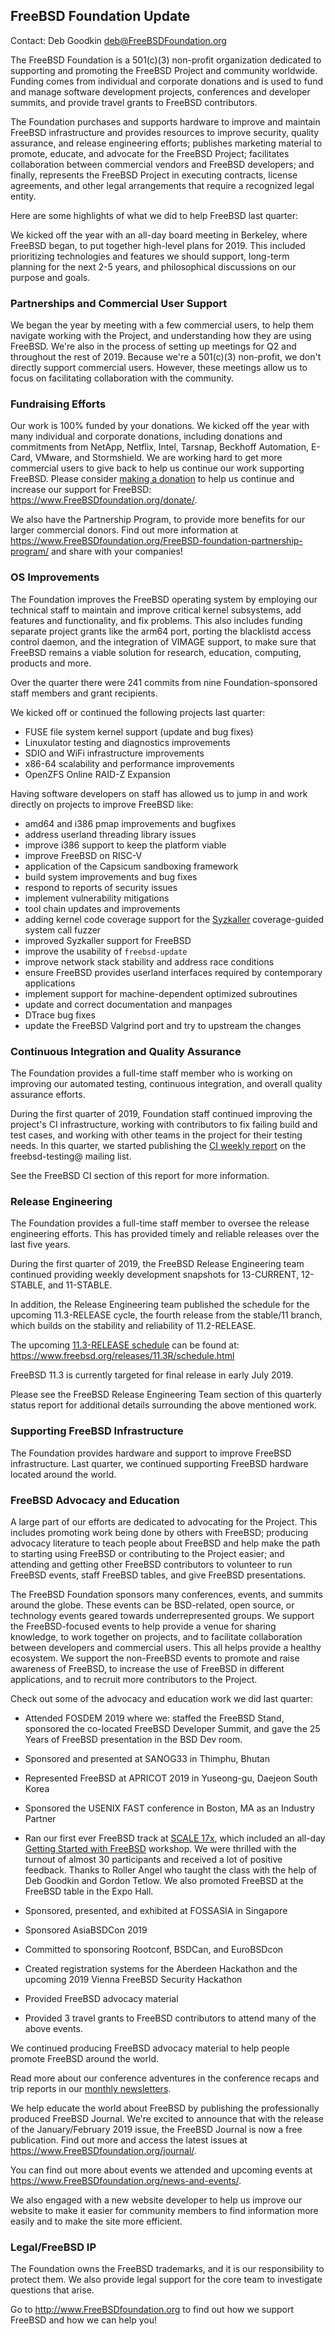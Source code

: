 ## FreeBSD Foundation Update ##

Contact: Deb Goodkin <deb@FreeBSDFoundation.org>

The FreeBSD Foundation is a 501(c)(3) non-profit organization dedicated to
supporting and promoting the FreeBSD Project and community worldwide.
Funding comes from individual and corporate donations and is used to fund
and manage software development projects, conferences and developer summits,
and provide travel grants to FreeBSD contributors.

The Foundation purchases and supports hardware to improve and maintain
FreeBSD infrastructure and provides resources to improve security,
quality assurance, and release engineering efforts; publishes
marketing material to promote, educate, and advocate for the FreeBSD Project;
facilitates collaboration between commercial vendors and FreeBSD developers;
and finally, represents the FreeBSD Project in executing contracts,
license agreements, and other legal arrangements that require
a recognized legal entity.

Here are some highlights of what we did to help FreeBSD last quarter:

We kicked off the year with an all-day board meeting in Berkeley,
where FreeBSD began, to put together high-level plans for 2019.
This included prioritizing technologies and features we should support,
long-term planning for the next 2-5 years, and philosophical discussions
on our purpose and goals.

### Partnerships and Commercial User Support ###

We began the year by meeting with a few commercial users, to help them
navigate working with the Project, and understanding how they are using
FreeBSD.  We're also in the process of setting up meetings for Q2 and
throughout the rest of 2019. Because we're a 501(c)(3) non-profit, we
don't directly support commercial users.
However, these meetings allow us to focus on facilitating collaboration
with the community.

### Fundraising Efforts ###

Our work is 100% funded by your donations. We kicked off the year with many
individual and corporate donations, including donations and commitments from
NetApp, Netflix, Intel, Tarsnap, Beckhoff Automation, E-Card, VMware, and
Stormshield. We are working hard to get more commercial users to give back
to help us continue our work supporting FreeBSD.
Please consider
[making a donation](https://www.FreeBSDfoundation.org/donate/)
to help us continue and increase our support for FreeBSD:
https://www.FreeBSDfoundation.org/donate/.

We also have the Partnership Program, to provide more benefits for our
larger commercial donors. Find out more information at
https://www.FreeBSDfoundation.org/FreeBSD-foundation-partnership-program/
and share with your companies!

### OS Improvements ###

The Foundation improves the FreeBSD operating system by employing our
technical staff to maintain and improve critical kernel subsystems,
add features and functionality, and fix problems. This also includes funding
separate project grants like
the arm64 port, porting the blacklistd access control daemon, and the
integration of VIMAGE support,
to make sure that FreeBSD remains a viable solution for research, education,
computing, products and more.

Over the quarter there were 241 commits from nine Foundation-sponsored staff
members and grant recipients.

We kicked off or continued the following projects last quarter:

 * FUSE file system kernel support (update and bug fixes)
 * Linuxulator testing and diagnostics improvements
 * SDIO and WiFi infrastructure improvements
 * x86-64 scalability and performance improvements
 * OpenZFS Online RAID-Z Expansion

Having software developers on staff has allowed us to jump in and
work directly on projects to improve FreeBSD like:

 * amd64 and i386 pmap improvements and bugfixes
 * address userland threading library issues
 * improve i386 support to keep the platform viable
 * improve FreeBSD on RISC-V
 * application of the Capsicum sandboxing framework
 * build system improvements and bug fixes
 * respond to reports of security issues
 * implement vulnerability mitigations
 * tool chain updates and improvements
 * adding kernel code coverage support for the
   [Syzkaller](https://github.com/google/syzkaller) coverage-guided system call
   fuzzer
 * improved Syzkaller support for FreeBSD
 * improve the usability of `freebsd-update`
 * improve network stack stability and address race conditions
 * ensure FreeBSD provides userland interfaces required by contemporary
   applications
 * implement support for machine-dependent optimized subroutines
 * update and correct documentation and manpages
 * DTrace bug fixes
 * update the FreeBSD Valgrind port and try to upstream the changes

### Continuous Integration and Quality Assurance ###

The Foundation provides a full-time staff member who is working on improving
our automated testing, continuous integration, and overall quality assurance
efforts.

During the first quarter of 2019, Foundation staff continued improving the
project's CI infrastructure, working with contributors to fix failing build
and test cases, and working with other teams in the project for their
testing needs.  In this quarter, we started publishing the
[CI weekly report](https://lists.freebsd.org/mailman/listinfo/freebsd-testing)
on the freebsd-testing@ mailing list.

See the FreeBSD CI section of this report for more information.

### Release Engineering ###

The Foundation provides a full-time staff member to oversee the
release engineering efforts. This has provided timely and reliable releases
over the last five years.

During the first quarter of 2019, the FreeBSD Release Engineering team
continued providing weekly development snapshots for 13-CURRENT, 12-STABLE,
and 11-STABLE.

In addition, the Release Engineering team published the schedule for the
upcoming 11.3-RELEASE cycle, the fourth release from the stable/11 branch,
which builds on the stability and reliability of 11.2-RELEASE.

The upcoming
[11.3-RELEASE schedule](https://www.freebsd.org/releases/11.3R/schedule.html)
can be found at: https://www.freebsd.org/releases/11.3R/schedule.html

FreeBSD 11.3 is currently targeted for final release in early July 2019.

Please see the FreeBSD Release Engineering Team section of this quarterly
status report for additional details surrounding the above mentioned work.  

### Supporting FreeBSD Infrastructure ###

The Foundation provides hardware and support to improve FreeBSD infrastructure. Last quarter, we continued supporting FreeBSD hardware located
around the world.

### FreeBSD Advocacy and Education ###

A large part of our efforts are dedicated to advocating for the Project.
This includes promoting work being done by others with FreeBSD; producing
advocacy literature to teach people about FreeBSD and help make the path to
starting using FreeBSD or contributing to the Project easier; and attending
and getting other FreeBSD contributors to volunteer to run FreeBSD events,
staff FreeBSD tables, and give FreeBSD presentations.

The FreeBSD Foundation sponsors many conferences, events, and summits
around the globe. These events can be BSD-related, open source,
or technology events geared towards underrepresented groups. We support
the FreeBSD-focused events to help provide a venue for sharing knowledge,
to work together on projects, and to facilitate collaboration between
developers and commercial users. This all helps provide a healthy ecosystem.
We support the non-FreeBSD events to promote and raise awareness of FreeBSD,
to increase the use of FreeBSD in different applications, and to recruit
more contributors to the Project.

Check out some of the advocacy and education work we did last quarter:

 * Attended FOSDEM 2019 where we: staffed the FreeBSD Stand, sponsored the
   co-located FreeBSD Developer Summit, and gave the 25 Years of FreeBSD
   presentation in the BSD Dev room.

 * Sponsored and presented at SANOG33 in Thimphu, Bhutan

 * Represented FreeBSD at APRICOT 2019 in Yuseong-gu, Daejeon South Korea

 * Sponsored the USENIX FAST conference in Boston, MA as an Industry Partner

 * Ran our first ever FreeBSD track at
   [SCALE 17x](https://www.socallinuxexpo.org/scale/17x), which included an
   all-day
   [Getting Started with FreeBSD](https://www.socallinuxexpo.org/scale/17x/presentations/getting-started-freebsd)
   workshop.  We were thrilled with the turnout of almost 30 participants and
   received a lot of positive feedback. Thanks to Roller Angel who taught the 
   class with the help of Deb Goodkin and Gordon Tetlow. We also promoted
   FreeBSD at the FreeBSD table in the Expo Hall.

 * Sponsored, presented, and exhibited at FOSSASIA in Singapore

 * Sponsored AsiaBSDCon 2019

 * Committed to sponsoring Rootconf, BSDCan, and EuroBSDcon

 * Created registration systems for the Aberdeen Hackathon and the upcoming
   2019 Vienna FreeBSD Security Hackathon

 * Provided FreeBSD advocacy material

 * Provided 3 travel grants to FreeBSD contributors to attend many
   of the above events.

We continued producing FreeBSD advocacy material to help people promote
FreeBSD around the world.

Read more about our conference adventures in the conference recaps and trip
reports in our
[monthly newsletters](https://www.freebsdfoundation.org/news-and-events/newsletter/).

We help educate the world about FreeBSD by publishing the
professionally produced FreeBSD Journal. We're excited to announce that with
the release of the January/February 2019 issue, the FreeBSD Journal is now a
free publication. Find out more and access the latest issues at
https://www.FreeBSDfoundation.org/journal/.

You can find out more about events we attended and upcoming events at
https://www.FreeBSDfoundation.org/news-and-events/.

We also engaged with a new website developer to help us improve our website
to make it easier for community members to find information more easily and
to make the site more efficient.

### Legal/FreeBSD IP ###

The Foundation owns the FreeBSD trademarks, and it is our responsibility to
protect them. We also provide legal support for the core team to investigate
questions that arise.

Go to http://www.FreeBSDfoundation.org to find out how we support FreeBSD and
how we can help you!
